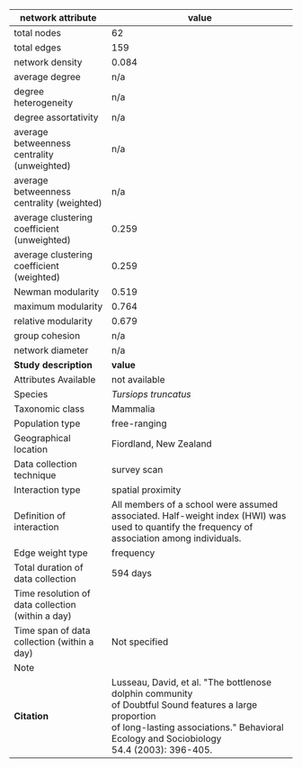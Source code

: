 network attribute|value
---|---
total nodes|62
total edges|159
network density|0.084
average degree|n/a
degree heterogeneity|n/a
degree assortativity|n/a
average betweenness centrality (unweighted)|n/a
average betweenness centrality (weighted)|n/a
average clustering coefficient (unweighted)|0.259
average clustering coefficient (weighted)|0.259
Newman modularity|0.519
maximum modularity|0.764
relative modularity|0.679
group cohesion|n/a
network diameter|n/a
**Study description**|**value**
Attributes Available|not available
Species|*Tursiops truncatus*
Taxonomic class|Mammalia
Population type|free-ranging
Geographical location|Fiordland, New Zealand
Data collection technique|survey scan
Interaction type|spatial proximity
Definition of interaction|All members of a school were assumed associated. Half-weight index (HWI) was used to quantify the frequency of association among individuals.
Edge weight type|frequency
Total duration of data collection|594 days
Time resolution of data collection (within a day)|
Time span of data collection (within a day)|Not specified
Note|
**Citation** | Lusseau, David, et al. "The bottlenose dolphin community <br> of Doubtful Sound features a large proportion <br> of long-lasting associations." Behavioral Ecology and Sociobiology <br> 54.4 (2003): 396-405.